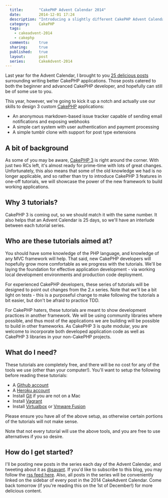 ```yaml
---
  title:       "CakePHP Advent Calendar 2014"
  date:        2014-12-01 17:24
  description: "Introducing a slightly different CakePHP Advent Calendar."
  category:    CakePHP
  tags:
    - cakeadvent-2014
    - cakephp
  comments:    true
  sharing:     true
  published:   true
  layout:      post
  series:      CakeAdvent-2014
---
```


Last year for the Advent Calendar, I brought to you [25 delicious posts](/2013/12/01/testing-your-cakephp-plugins-with-travis/) surrounding writing better CakePHP applications. Those posts catered to both the beginner and advanced CakePHP developer, and hopefully can still be of some use to you.

This year, however, we're going to kick it up a notch and actually use our skills to design 3 custom [CakePHP](http://cakephp.org/) applications:

- An anonymous markdown-based issue tracker capable of sending email notifications and exposing webhooks
- A simple cart system with user authentication and payment processing
- A simple tumblr clone with support for post type extensions

## A bit of background

As some of you may be aware, [CakePHP 3](http://bakery.cakephp.org/articles/markstory/2014/11/17/cakephp_3_0_0-beta3_released) is right around the corner. With just two RCs left, it's almost ready for prime-time with lots of great changes. Unfortunately, this also means that some of the old knowledge we had is no longer applicable, and so rather than try to introduce CakePHP 3 features in one-off tutorials, we will showcase the power of the new framework to build working applications.

## Why 3 tutorials?

CakePHP 3 is coming out, so we should match it with the same number. It also helps that an Advent Calendar is 25 days, so we'll have an interlude between each tutorial series.

## Who are these tutorials aimed at?

You should have some knowledge of the PHP language, and knowledge of any MVC framework will help. That said, new CakePHP developers will hopefully grow more comfortable as we progress with the tutorials.  We'll be laying the foundation for effective application development - via working local development environments and production code deployment.

For experienced CakePHP developers, these series of tutorials will be designed to point out changes from the 2.x series. Note that we'll be a bit light on tests - this is a purposeful change to make following the tutorials a bit easier, but don't be afraid to practice TDD.

For CakePHP haters, these tutorials are meant to show development practices in another framework. We will be using community libraries where possible, and thus most of the applications we are building will be possible to build in other frameworks. As CakePHP 3 is quite modular, you are welcome to incorporate both developed application code as well as CakePHP 3 libraries in your non-CakePHP projects.

## What do I need?

These tutorials are completely free, and there will be no cost for any of the tools we use (other than your computer!). You'll want to setup the following before reading these tutorials:

- A [Github account](https://github.com/)
- A [Heroku account](https://www.heroku.com/)
- Install [Git](http://git-scm.com/) if you are not on a Mac
- Install [Vagrant](https://www.vagrantup.com/)
- Install [Virtualbox](https://www.virtualbox.org/) or [Vmware Fusion](http://www.vmware.com/products/fusion)

Please ensure you have all of the above setup, as otherwise certain portions of the tutorials will not make sense.

Note that not every tutorial will use the above tools, and you are free to use alternatives if you so desire.

## How do I get started?

I'll be posting new posts in the series each day of the Advent Calendar, and tweeting about it as [@savant](https://twitter.com/savant). If you'd like to subscribe to this blog, you may follow the [rss feed here](http://josediazgonzalez.com/atom.xml). Also, all posts in the series will be conveniently linked on the sidebar of every post in the 2014 CakeAdvent Calendar. Come back tomorrow (if you're reading this on the 1st of December!) for more delicious content.
